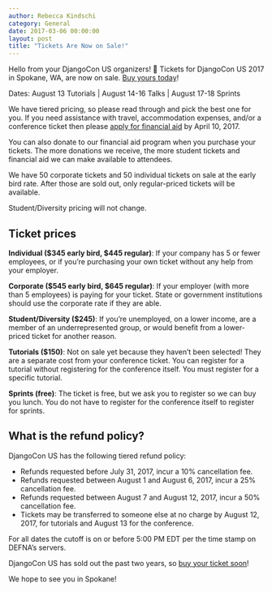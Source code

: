 ```yaml
---
author: Rebecca Kindschi
category: General
date: 2017-03-06 00:00:00
layout: post
title: "Tickets Are Now on Sale!"
---
```


Hello from your DjangoCon US organizers! :wave: Tickets for DjangoCon US 2017 in Spokane, WA, are now on sale. [Buy yours today](https://ti.to/defna/djangocon-us-2017)! 

Dates: August 13 Tutorials | August 14-16 Talks | August 17-18 Sprints

We have tiered pricing, so please read through and pick the best one for you. If you need assistance with travel, accommodation expenses, and/or a conference ticket then please [apply for financial aid](https://docs.google.com/forms/d/e/1FAIpQLSeAv0EiZlrNISofSaZNyf7INq86Ayka8ZV_aEWHr97ptUP26A/viewform?c=0&w=1) by April 10, 2017. 

You can also donate  to our financial aid program when you purchase your tickets. The more donations we receive, the more student tickets and financial aid we can make available to attendees.

We have 50 corporate tickets and 50 individual tickets on sale at the early bird rate. After those are sold out, only regular-priced tickets will be available. 

Student/Diversity pricing will not change. 

## Ticket prices

**Individual ($345 early bird, $445 regular)**: If your company has 5 or fewer employees, or if you’re purchasing your own ticket without any help from your employer. 

**Corporate ($545 early bird, $645 regular)**: If your employer (with more than 5 employees) is paying for your ticket. State or government institutions should use the corporate rate if they are able.

**Student/Diversity ($245)**: If you’re unemployed, on a lower income, are a member of an underrepresented group, or would benefit from a lower-priced ticket for another reason. 

**Tutorials ($150)**: Not on sale yet because they haven’t been selected! They are a separate cost from your conference ticket. You can register for a tutorial without registering for the conference itself. You must register for a specific tutorial. 

**Sprints (free)**: The ticket is free, but we ask you to register so we can buy you lunch. You do not have to register for the conference itself to register for sprints. 

## What is the refund policy?

DjangoCon US has the following tiered refund policy:

- Refunds requested before July 31, 2017, incur a 10% cancellation fee.
- Refunds requested between August 1 and August 6, 2017, incur a 25% cancellation fee.
- Refunds requested between August 7 and August 12, 2017, incur a 50% cancellation fee.
- Tickets may be transferred to someone else at no charge by August 12, 2017, for tutorials and August 13 for the conference.

For all dates the cutoff is on or before 5:00 PM EDT per the time stamp on DEFNA’s servers.

DjangoCon US has sold out the past two years, so [buy your ticket soon](https://ti.to/defna/djangocon-us-2017)!

We hope to see you in Spokane!
